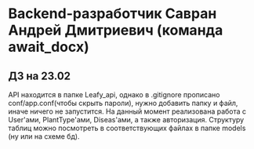 # Backend-разработчик Савран Андрей Дмитриевич (команда await_docx)
## ДЗ на 23.02
API находится в папке Leafy_api, однако в .gitignore прописано conf/app.conf(чтобы скрыть пароли), нужно добавить папку и файл, иначе ничего не запустится. На данный момент реализована работа с User'ами, PlantType'ами, Diseas'ами, а также авторизация. Структуру таблиц можно посмотреть в соответствующих файлах в папке models (ну или на схеме бд).
